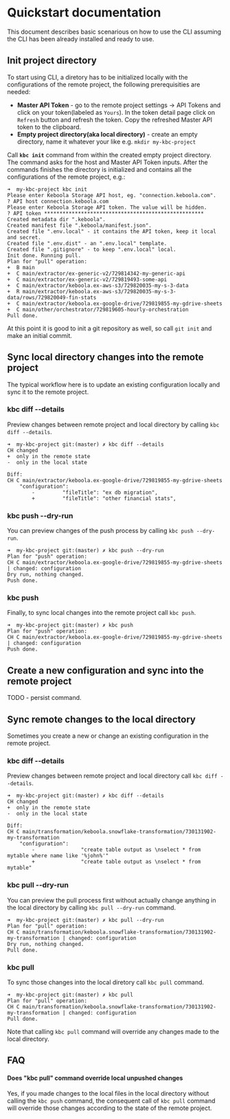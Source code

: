 # Quickstart documentation
This document describes basic scenarious on how to use the CLI assuming the CLI has been already installed and ready to use.
## Init project directory
To start using CLI, a diretory has to be initialized locally with the configurations of the remote project, the following prerequisities are needed:
- **Master API Token** - go to the remote project settings -> API Tokens and click on your token(labeled as `Yours`). In the token detail page click on `Refresh` button and refresh the token. Copy the refreshed Master API token to the clipboard. 
- **Empty project directory(aka local directory)** - create an empty directory, name it whatever your like e.g. `mkdir my-kbc-project`

Call **`kbc init`** command from within the created empty project directory. The command asks for the host and Master API Token inputs. After the commands finishes the directory is initialized and contains all the configurations of the remote project, e.g.:

```shell
➜  my-kbc-project kbc init
Please enter Keboola Storage API host, eg. "connection.keboola.com".
? API host connection.keboola.com
Please enter Keboola Storage API token. The value will be hidden.
? API token ****************************************************
Created metadata dir ".keboola".
Created manifest file ".keboola/manifest.json".
Created file ".env.local" - it contains the API token, keep it local and secret.
Created file ".env.dist" - an ".env.local" template.
Created file ".gitignore" - to keep ".env.local" local.
Init done. Running pull.
Plan for "pull" operation:
+  B main
+  C main/extractor/ex-generic-v2/729814342-my-generic-api
+  C main/extractor/ex-generic-v2/729819493-some-api
+  C main/extractor/keboola.ex-aws-s3/729820035-my-s-3-data
+  R main/extractor/keboola.ex-aws-s3/729820035-my-s-3-data/rows/729820049-fin-stats
+  C main/extractor/keboola.ex-google-drive/729819855-my-gdrive-sheets
+  C main/other/orchestrator/729819605-hourly-orchestration
Pull done.
```
At this point it is good to init a git repository as well, so call `git init` and make an initial commit.
## Sync local directory changes into the remote project
The typical workflow here is to update an existing configuration locally and sync it to the remote project.
### kbc diff --details
Preview changes between remote project and local directory by calling `kbc diff --details`.
```shell
➜  my-kbc-project git:(master) ✗ kbc diff --details
CH changed
+  only in the remote state
-  only in the local state

Diff:
CH C main/extractor/keboola.ex-google-drive/729819855-my-gdrive-sheets
	"configuration":
		-         "fileTitle": "ex db migration",
		+         "fileTitle": "other financial stats",
```
### kbc push --dry-run
You can preview changes of the push process by calling `kbc push --dry-run`.

```shell
➜  my-kbc-project git:(master) ✗ kbc push --dry-run
Plan for "push" operation:
CH C main/extractor/keboola.ex-google-drive/729819855-my-gdrive-sheets | changed: configuration
Dry run, nothing changed.
Push done.
```
### kbc push
Finally, to sync local changes into the remote project call `kbc push`.
```shell
➜  my-kbc-project git:(master) ✗ kbc push
Plan for "push" operation:
CH C main/extractor/keboola.ex-google-drive/729819855-my-gdrive-sheets | changed: configuration
Push done.
```

## Create a new configuration and sync into the remote project
TODO - persist command.

## Sync remote changes to the local directory
Sometimes you create a new or change an existing configuration in the remote project.
### kbc diff --details
Preview changes between remote project and local directory call `kbc diff --details`.
```shell
➜  my-kbc-project git:(master) ✗ kbc diff --details
CH changed
+  only in the remote state
-  only in the local state

Diff:
CH C main/transformation/keboola.snowflake-transformation/730131902-my-transformation
	"configuration":
		-               "create table output as \nselect * from mytable where name like '%john%'"
		+               "create table output as \nselect * from mytable"
```
### kbc pull --dry-run
You can preview the pull process first without actually change anything in the local directory by calling `kbc pull --dry-run` command.

```shell
➜  my-kbc-project git:(master) ✗ kbc pull --dry-run
Plan for "pull" operation:
CH C main/transformation/keboola.snowflake-transformation/730131902-my-transformation | changed: configuration
Dry run, nothing changed.
Pull done.
```
### kbc pull
To sync those changes into the local diretory call `kbc pull` command.
```shell
➜  my-kbc-project git:(master) ✗ kbc pull
Plan for "pull" operation:
CH C main/transformation/keboola.snowflake-transformation/730131902-my-transformation | changed: configuration
Pull done.
```
Note that calling `kbc pull` command will override any changes made to the local directory.


## FAQ
#### Does "kbc pull" command override local unpushed changes
Yes, if you made changes to the local files in the local directory without calling the `kbc push` command, the consequent call of `kbc pull` command will override those changes according to the state of the remote project.

